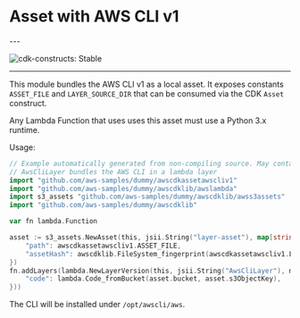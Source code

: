 # Asset with AWS CLI v1

<!--BEGIN STABILITY BANNER-->---


![cdk-constructs: Stable](https://img.shields.io/badge/cdk--constructs-stable-success.svg?style=for-the-badge)

---
<!--END STABILITY BANNER-->

This module bundles the AWS CLI v1 as a local asset. It exposes
constants `ASSET_FILE` and `LAYER_SOURCE_DIR` that can be consumed
via the CDK `Asset` construct.

Any Lambda Function that uses uses this asset must use a Python 3.x
runtime.

Usage:

```go
// Example automatically generated from non-compiling source. May contain errors.
// AwsCliLayer bundles the AWS CLI in a lambda layer
import "github.com/aws-samples/dummy/awscdkassetawscliv1"
import "github.com/aws-samples/dummy/awscdklib/awslambda"
import s3_assets "github.com/aws-samples/dummy/awscdklib/awss3assets"
import "github.com/aws-samples/dummy/awscdklib"

var fn lambda.Function

asset := s3_assets.NewAsset(this, jsii.String("layer-asset"), map[string]*string{
	"path": awscdkassetawscliv1.ASSET_FILE,
	"assetHash": awscdklib.FileSystem_fingerprint(awscdkassetawscliv1.LAYER_SOURCE_DIR),
})
fn.addLayers(lambda.NewLayerVersion(this, jsii.String("AwsCliLayer"), map[string]interface{}{
	"code": lambda.Code_fromBucket(asset.bucket, asset.s3ObjectKey),
}))
```

The CLI will be installed under `/opt/awscli/aws`.
